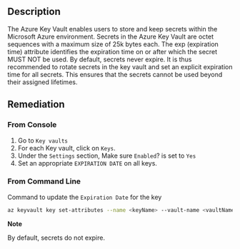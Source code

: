 ## Description

The Azure Key Vault enables users to store and keep secrets within the Microsoft Azure environment. Secrets in the Azure Key Vault are octet sequences with a maximum size of 25k bytes each. The exp (expiration time) attribute identifies the expiration time on or after which the secret MUST NOT be used. By default, secrets never expire. It is thus recommended to rotate secrets in the key vault and set an explicit expiration time for all secrets. This ensures that the secrets cannot be used beyond their assigned lifetimes.

## Remediation

### From Console

1. Go to `Key vaults`
2. For each Key vault, click on `Keys`.
3. Under the `Settings` section, Make sure `Enabled`? is set to `Yes`
4. Set an appropriate `EXPIRATION DATE` on all keys.

### From Command Line

Command to update the `Expiration Date` for the key

```bash
az keyvault key set-attributes --name <keyName> --vault-name <vaultName> -- expires Y-m-d'T'H:M:S'Z'
```

**Note**

By default, secrets do not expire.
